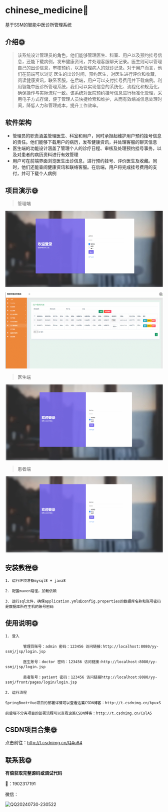 #  chinese_medicine🎂

基于SSM的智能中医诊所管理系统

## 介绍🌞

> 该系统设计管理员的角色，他们能够管理医生、科室、用户以及预约挂号信息，还能下载病例，发布健康资讯，并处理客服聊天记录。医生则可以管理自己的出诊信息，审核预约，以及管理病人的就诊记录。对于用户而言，他们在前端可以浏览 医生的出诊时间，预约医生，对医生进行评价和收藏，阅读健康资讯，联系客服。在后端，用户可以支付挂号费用并下载病例。利用智能中医诊所管理系统，我们可以实现信息的系统化、流程化和规范化，确保操作与实际流程一致。该系统对医院预约挂号信息进行标准化管理，采用电子方式存储，便于管理人员快捷检索和维护，从而有效缩减信息处理时间，降低人力和管理成本，提升工作效率。

## 软件架构

- 管理员的职责涵盖管理医生、科室和用户，同时承担起维护用户预约挂号信息的责任。他们能够下载用户的病历，发布健康资讯，并处理客服的聊天信息
- 医生端的功能设计涵盖了管理个人的诊疗日程、审核及处理预约挂号事务，以及对患者的病历资料进行有效管理
- 用户可在前端界面浏览医生出诊信息，进行预约挂号、评价医生及收藏。同时，他们还能查阅健康资讯和联络客服。在后端，用户将完成挂号费用的支付，并可下载个人病例

## 项目演示🌞

> 管理端

![346282940-adfa8d70-dcf8-4782-aa57-20e03aae7db7](files/346282940-adfa8d70-dcf8-4782-aa57-20e03aae7db7.gif)

![346283320-3dd8721f-c1d9-4170-b384-843b54a602b1](files/346283320-3dd8721f-c1d9-4170-b384-843b54a602b1.gif)



> 医生端

![346283325-350524ad-d9db-4f4c-977d-f5de282a5a71](files/346283325-350524ad-d9db-4f4c-977d-f5de282a5a71.gif)

> 患者端



![346283325-350524ad-d9db-4f4c-977d-f5de282a5a71](files/346283325-350524ad-d9db-4f4c-977d-f5de282a5a71-1724164792010.gif)

## 安装教程🌞

```
1. 运行环境准备mysql8 + java8

2. 配置maven路径，加载依赖

3. 运行sql文件，确保application.yml或config.properties的数据库名称和账号密码是数据库所在主机的账号密码
```



## 使用说明🌞

```
1. 登入

      	管理员账号：admin 密码：123456 访问链接:http://localhost:8080/yy-ssmj/jsp/login.jsp

        医生账号：doctor 密码：123456 访问链接:http://localhost:8080/yy-ssmj/jsp/login.jsp

        患者账号：patient 密码：123456 访问链接http://localhost:8080/yy-ssmj/front/pages/login/login.jsp
  
2. 运行流程

SpringBoot+Vue项目的部署详情可以查看这篇CSDN博客：http://t.csdnimg.cn/kpuxS

前后端不分离项目的部署流程可以查看这篇CSDN博客：http://t.csdnimg.cn/CslA5
```



## CSDN项目合集🌞

点击前往：http://t.csdnimg.cn/Q4u84



## 联系我🌞

**有偿获取完整源码或调试代码**

🐧：1902317191

微信：



![QQ20240730-230522](https://github.com/user-attachments/assets/88e5761c-c372-4608-b65c-a1bd4e27dad0)